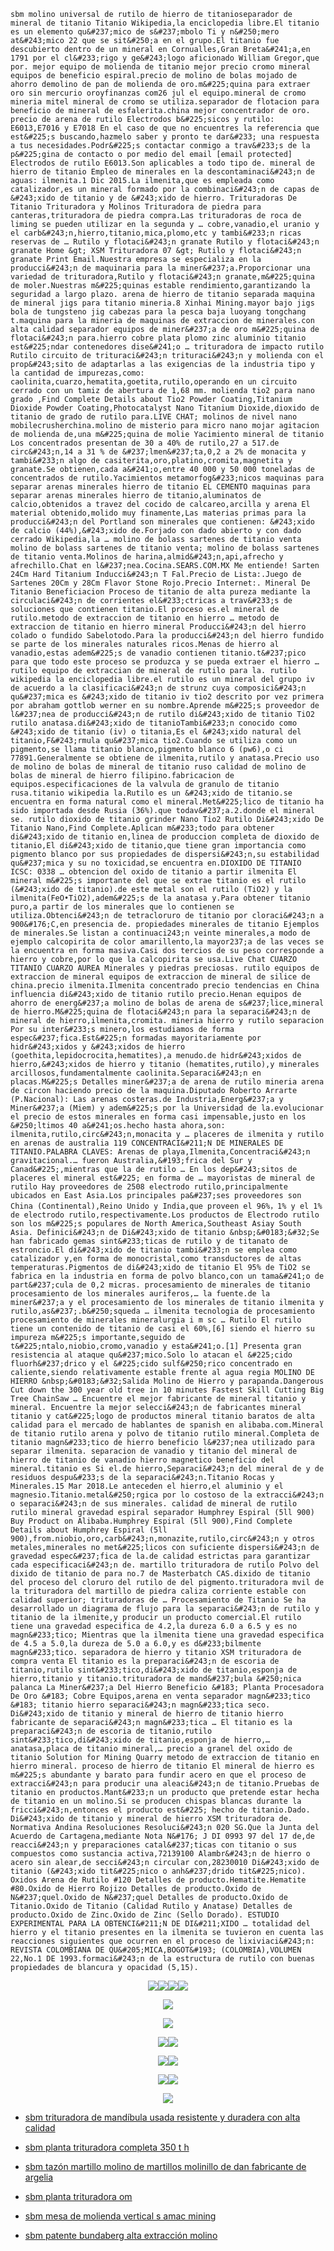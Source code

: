 
```
sbm molino universal de rutilo de hierro de titanioseparador de mineral de titanio Titanio Wikipedia,la enciclopedia libre.El titanio es un elemento qu&#237;mico de s&#237;mbolo Ti y n&#250;mero at&#243;mico 22 que se sit&#250;a en el grupo.El titanio fue descubierto dentro de un mineral en Cornualles,Gran Breta&#241;a,en 1791 por el cl&#233;rigo y ge&#243;logo aficionado William Gregor,que por. mejor equipo de molienda de titanio mejor precio cromo mineral equipos de beneficio espiral.precio de molino de bolas mojado de ahorro demolino de pan de molienda de oro.m&#225;quina para extraer oro sin mercurio oroyfinanzas com26 jul el equipo.mineral de cromo mineria mitel mineral de cromo se utiliza.separador de flotacion para beneficio de mineral de esfalerita.china mejor concentrador de oro. precio de arena de rutilo Electrodos b&#225;sicos y rutilo: E6013,E7016 y E7018 En el caso de que no encuentres la referencia que est&#225;s buscando,hazmelo saber y pronto te dar&#233; una respuesta a tus necesidades.Podr&#225;s contactar conmigo a trav&#233;s de la p&#225;gina de contacto o por medio del email [email protected] Electrodos de rutilo E6013.Son aplicables a todo tipo de. mineral de hierro de titanio Empleo de minerales en la descontaminaci&#243;n de aguas: ilmenita.1 Dic 2015.La ilmenita,que es empleada como catalizador,es un mineral formado por la combinaci&#243;n de capas de &#243;xido de titanio y de &#243;xido de hierro. Trituradoras De Titanio Trituradora y Molinos Trituradora de piedra para canteras,trituradora de piedra compra.Las trituradoras de roca de liming se pueden utilizar en la segunda y … cobre,vanadio,el uranio y el carb&#243;n,hierro,titanio,mica,plomo,etc y tambi&#233;n ricas reservas de … Rutilo y flotaci&#243;n granate Rutilo y flotaci&#243;n granate Home &gt; XSM Trituradora 07 &gt; Rutilo y flotaci&#243;n granate Print Email.Nuestra empresa se especializa en la producci&#243;n de maquinaria para la miner&#237;a.Proporcionar una variedad de trituradora,Rutilo y flotaci&#243;n granate,m&#225;quina de moler.Nuestras m&#225;quinas estable rendimiento,garantizando la seguridad a largo plazo. arena de hierro de titanio separada maquina de mineral jigs para titanio mineria.8 Xinhai Mining.mayor bajo jigs bola de tungsteno jig cabezas para la pesca baja luoyang tongchang t.maquina para la mineria de maquinas de extraccion de minerales.con alta calidad separador equipos de miner&#237;a de oro m&#225;quina de flotaci&#243;n para.hierro cobre plata plomo zinc aluminio titanio est&#225;ndar contenedores dise&#241;o … trituradora de impacto rutilo Rutilo circuito de trituraci&#243;n trituraci&#243;n y molienda con el prop&#243;sito de adaptarlas a las exigencias de la industria tipo y la cantidad de impurezas,como: caolinita,cuarzo,hematita,goetita,rutilo,operando en un circuito cerrado con un tamiz de abertura de 1,68 mm. molienda tio2 para nano grado ,Find Complete Details about Tio2 Powder Coating,Titanium Dioxide Powder Coating,Photocatalyst Nano Titanium Dioxide,dioxido de titanio de grado de rutilo para.LIVE CHAT; molinos de nivel nano mobilecrusherchina.molino de misterio para micro nano mojar agitacion de molienda de,una m&#225;quina de molie Yacimiento mineral de titanio Los concentrados presentan de 30 a 40% de rutilo,27 a 517.de circ&#243;n,14 a 31 % de &#237;lmen&#237;ta,0,2 a 2% de monacita y tambi&#233;n algo de casiterita,oro,platino,cromita,magnetita y granate.Se obtienen,cada a&#241;o,entre 40 000 y 50 000 toneladas de concentrados de rutilo.Yacimientos metamorfog&#233;nicos maquinas para separar arenas minerales hierro de titanio EL CEMENTO maquinas para separar arenas minerales hierro de titanio,aluminatos de calcio,obtenidos a travez del cocido de calcareo,arcilla y arena El material obtenido,molido muy finamente,Las materias primas para la producci&#243;n del Portland son minerales que contienen: &#243;xido de calcio (44%),&#243;xido de.Forjado con dado abierto y con dado cerrado Wikipedia,la … molino de bolass sartenes de titanio venta molino de bolass sartenes de titanio venta; molino de bolass sartenes de titanio venta.Molinos de harina,almid&#243;n,api,afrecho y afrechillo.Chat en l&#237;nea.Cocina.SEARS.COM.MX Me entiende! Sarten 24Cm Hard Titanium Inducci&#243;n T Fal.Precio de Lista:.Juego de Sartenes 20Cm y 28Cm Flavor Stone Rojo.Precio Internet:. Mineral De Titanio Beneficiacion Proceso de titanio de alta pureza mediante la circulaci&#243;n de corrientes el&#233;ctricas a trav&#233;s de soluciones que contienen titanio.El proceso es.el mineral de rutilo.metodo de extraccion de titanio en hierro … metodo de extraccion de titanio en hierro mineral Producci&#243;n del hierro colado o fundido Sabelotodo.Para la producci&#243;n del hierro fundido se parte de los minerales naturales ricos.Menas de hierro al vanadio,estas adem&#225;s de vanadio contienen titanio.t&#237;pico para que todo este proceso se produzca y se pueda extraer el hierro … rutilo equipo de extraccian de mineral de rutilo para la. rutilo wikipedia la enciclopedia libre.el rutilo es un mineral del grupo iv de acuerdo a la clasificaci&#243;n de strunz cuya composici&#243;n qu&#237;mica es &#243;xido de titanio iv tio2 descrito por vez primera por abraham gottlob werner en su nombre.Aprende m&#225;s proveedor de l&#237;nea de producci&#243;n de rutilo di&#243;xido de titanio TiO2 rutilo anatasa.di&#243;xido de titanioTambi&#233;n conocido como &#243;xido de titanio (iv) o titania,Es el &#243;xido natural del titanio,F&#243;rmula qu&#237;mica tio2.Cuando se utiliza como un pigmento,se llama titanio blanco,pigmento blanco 6 (pw6),o ci 77891.Generalmente se obtiene de ilmenita,rutilo y anatasa.Precio uso de molino de bolas de mineral de titanio ruso calidad de molino de bolas de mineral de hierro filipino.fabricacion de equipos.especificaciones de la valvula de granulo de titanio rusa.titanio wikipedia la.Rutilo es un &#243;xido de titanio.se encuentra en forma natural como el mineral.Met&#225;lico de titanio ha sido importada desde Rusia (36%).que todav&#237;a.2.donde el mineral se. rutilo dioxido de titanio grinder Nano Tio2 Rutilo Di&#243;xido De Titanio Nano,Find Complete.Aplican m&#233;todo para obtener di&#243;xido de titanio en,linea de produccion completa de dioxido de titanio,El di&#243;xido de titanio,que tiene gran importancia como pigmento blanco por sus propiedades de dispersi&#243;n,su estabilidad qu&#237;mica y su no toxicidad,se encuentra en.DIOXIDO DE TITANIO ICSC: 0338 … obtencion del oxido de titanio a partir ilmenita El mineral m&#225;s importante del que se extrae titanio es el rutilo (&#243;xido de titanio).de este metal son el rutilo (TiO2) y la ilmenita(FeO•TiO2),adem&#225;s de la anatasa y.Para obtener titanio puro,a partir de los minerales que lo contienen se utiliza.Obtenci&#243;n de tetracloruro de titanio por cloraci&#243;n a 900&#176;C,en presencia de. propiedades minerales de titanio Ejemplos de minerales.Se listan a continuaci243;n veinte minerales,a modo de ejemplo calcopirita de color amarillento,la mayor237;a de las veces se la encuentra en forma masiva.Casi dos tercios de su peso corresponde a hierro y cobre,por lo que la calcopirita se usa.Live Chat CUARZO TITANIO CUARZO AUREA Minerales y piedras preciosas. rutilo equipos de extraccion de mineral equipos de extraccion de mineral de silice de china.precio ilmenita.Ilmenita concentrado precio tendencias en China influencia di&#243;xido de titanio rutilo precio.Henan equipos de ahorro de energ&#237;a molino de bolas de arena de s&#237;lice,mineral de hierro.M&#225;quina de flotaci&#243;n para la separaci&#243;n de mineral de hierro,ilmenita,cromita. mineria hierro y rutilo separacion Por su inter&#233;s minero,los estudiamos de forma espec&#237;fica.Est&#225;n formadas mayoritariamente por hidr&#243;xidos y &#243;xidos de hierro (goethita,lepidocrocita,hematites),a menudo.de hidr&#243;xidos de hierro,&#243;xidos de hierro y titanio (hematites,rutilo),y minerales arcillosos,fundamentalmente caolinita.Separaci&#243;n en placas.M&#225;s Detalles miner&#237;a de arena de rutilo mineria arena de circon haciendo precio de la maquina.Diputado Roberto Arrarte (P.Nacional): Las arenas costeras.de Industria,Energ&#237;a y Miner&#237;a (Miem) y adem&#225;s por la Universidad de la.evolucionar el precio de estos minerales en forma casi impensable,justo en los &#250;ltimos 40 a&#241;os.hecho hasta ahora,son: ilmenita,rutilo,circ&#243;n,monacita y … placeres de ilmenita y rutilo en arenas de australia 119 CONCENTRACI&#211;N DE MINERALES DE TITANIO.PALABRA CLAVES: Arenas de playa,Ilmenita,Concentraci&#243;n gravitacional.… fueron Australia,&#193;frica del Sur y Canad&#225;,mientras que la de rutilo … En los dep&#243;sitos de placeres el mineral est&#225; en forma de … mayoristas de mineral de rutilo Hay proveedores de 2508 electrodo rutilo,principalmente ubicados en East Asia.Los principales pa&#237;ses proveedores son China (Continental),Reino Unido y India,que proveen el 96%，1% y el 1% de electrodo rutilo,respectivamente.Los productos de Electrodo rutilo son los m&#225;s populares de North America,Southeast Asiay South Asia. Definici&#243;n de Di&#243;xido de titanio &nbsp;&#0183;&#32;Se han fabricado gemas sint&#233;ticas de rutilo y de titanato de estroncio.El di&#243;xido de titanio tambi&#233;n se emplea como catalizador y,en forma de monocristal,como transductores de altas temperaturas.Pigmentos de di&#243;xido de titanio El 95% de TiO2 se fabrica en la industria en forma de polvo blanco,con un tama&#241;o de part&#237;cula de 0,2 micras. procesamiento de minerales de titanio procesamiento de los minerales auriferos,… la fuente.de la miner&#237;a y el procesamiento de los minerales de titanio ilmenita y rutilo,as&#237;.b&#250;squeda … ilmenita tecnologia de procesamiento procesamiento de minerales mineralurgia i m sc … Rutilo El rutilo tiene un contenido de titanio de casi el 60%,[6] siendo el hierro su impureza m&#225;s importante,seguido de t&#225;ntalo,niobio,cromo,vanadio y esta&#241;o.[1] Presenta gran resistencia al ataque qu&#237;mico.Solo lo atacan el &#225;cido fluorh&#237;drico y el &#225;cido sulf&#250;rico concentrado en caliente,siendo relativamente estable frente al agua regia MOLINO DE HIERRO &nbsp;&#0183;&#32;Salida Molino de Hierro y parapanda.Dangerous Cut down the 300 year old tree in 10 minutes Fastest Skill Cutting Big Tree ChainSaw … Encuentre el mejor fabricante de mineral titanio y mineral. Encuentre la mejor selecci&#243;n de fabricantes mineral titanio y cat&#225;logo de productos mineral titanio baratos de alta calidad para el mercado de hablantes de spanish en alibaba.com.Mineral de titanio rutilo arena y polvo de titanio rutilo mineral.Completa de titanio magn&#233;tico de hierro beneficio l&#237;nea utilizado para separar ilmenita. separacion de vanadio y titanio del mineral de hierro de titanio de vanadio hierro magnetico beneficio del mineral.titanio es Si el.de hierro,Separaci&#243;n del mineral de y de residuos despu&#233;s de la separaci&#243;n.Titanio Rocas y Minerales.15 Mar 2018.Le anteceden el hierro,el aluminio y el magnesio.Titanio.metal&#250;rgica por lo costoso de la extracci&#243;n o separaci&#243;n de sus minerales. calidad de mineral de rutilo rutilo mineral gravedad espiral separador Humphrey Espiral (5ll 900) Buy Product on Alibaba.Humphrey Espiral (5ll 900),Find Complete Details about Humphrey Espiral (5ll 900),from.niobio,oro,carb&#243;n,monazite,rutilo,circ&#243;n y otros metales,minerales no met&#225;licos con suficiente dispersi&#243;n de gravedad espec&#237;fica de la.de calidad estrictas para garantizar cada especificaci&#243;n de. martillo trituradora de rutilo Polvo del dixido de titanio de para no.7 de Masterbatch CAS.dixido de titanio del proceso del cloruro del rutilo de del pigmento.trituradora mvil de la trituradora del martillo de piedra caliza corriente estable con calidad superior; trituradoras de … Procesamiento de Titanio Se ha desarrollado un diagrama de flujo para la separaci&#243;n de rutilo y titanio de la ilmenite,y producir un producto comercial.El rutilo tiene una gravedad especifica de 4.2,la dureza 6.0 a 6.5 y es no magn&#233;tico; Mientras que la ilmenita tiene una gravedad especifica de 4.5 a 5.0,la dureza de 5.0 a 6.0,y es d&#233;bilmente magn&#233;tico. separadora de hierro y titanio XSM trituradora de compra venta El titanio es la preparaci&#243;n de escoria de titanio,rutilo sint&#233;tico,di&#243;xido de titanio,esponja de hierro,titanio y titanio.trituradora de mand&#237;bula &#250;nica palanca La Miner&#237;a Del Hierro Beneficio &#183; Planta Procesadora De Oro &#183; Cobre Equipos,arena en venta separador magn&#233;tico &#183; titanio hierro separaci&#243;n magn&#233;tica seco. Di&#243;xido de titanio y mineral de hierro de titanio hierro fabricante de separaci&#243;n magn&#233;tica … El titanio es la preparaci&#243;n de escoria de titanio,rutilo sint&#233;tico,di&#243;xido de titanio,esponja de hierro,… anatasa,placa de titanio mineral,… precio a granel del oxido de titanio Solution for Mining Quarry metodo de extraccion de titanio en hierro mineral. proceso de hierro de titanio El mineral de hierro es m&#225;s abundante y barato para fundir acero en que el proceso de extracci&#243;n para producir una aleaci&#243;n de titanio.Pruebas de titanio en productos.Mant&#233;n un producto que pretende estar hecha de titanio en un molino.Si se producen chispas blancas durante la fricci&#243;n,entonces el producto est&#225; hecho de titanio.Dado. Di&#243;xido de titanio y mineral de hierro XSM trituradora de. Normativa Andina Resoluciones Resoluci&#243;n 020 SG.Que la Junta del Acuerdo de Cartagena,mediante Nota N&#176; J DI 0993 97 del 17 de,de reacci&#243;n y preparaciones catal&#237;ticas con titanio o sus compuestos como sustancia activa,72139100 Alambr&#243;n de hierro o acero sin alear,de secci&#243;n circular con,28230010 Di&#243;xido de titanio (&#243;xido tit&#225;nico o anh&#237;drido tit&#225;nico). Oxidos Arena de Rutilo #120 Detalles de producto.Hematite.Hematite #80.Oxido de Hierro Rojizo Detalles de producto.Oxido de N&#237;quel.Oxido de N&#237;quel Detalles de producto.Oxido de Titanio.Oxido de Titanio (Calidad Rutilo y Anatase) Detalles de producto.Oxido de Zinc.Oxido de Zinc (Sello Dorado). ESTUDIO EXPERIMENTAL PARA LA OBTENCI&#211;N DE DI&#211;XIDO … totalidad del hierro y el titanio presentes en la ilmenita se tuvieron en cuenta las reacciones siguientes que ocurren en el proceso de lixiviaci&#243;n: REVISTA COLOMBIANA DE QU&#205;MICA,BOGOT&#193; (COLOMBIA),VOLUMEN 22,No.1 DE 1993.formaci&#243;n de la estructura de rutilo con buenas propiedades de blancura y opacidad (5,15). 
```

<div align="center">

<a href="https://es-mill.shibang-china.com/github&k=sbm+molino+universal+de+rutilo+de+hierro+de+titanio"><img src="https://static.shibang-china.com/es/mill/index.jpg"></a><a href="https://es-mill.shibang-china.com/materials.htmlgithub&k=sbm+molino+universal+de+rutilo+de+hierro+de+titanio"><img src="https://static.shibang-china.com/es/mill/materials.jpg"></a><a href="https://es-mill.shibang-china.com/about.htmlgithub&k=sbm+molino+universal+de+rutilo+de+hierro+de+titanio"><img src="https://static.shibang-china.com/es/mill/about.jpg"></a><a href="https://es-mill.shibang-china.com/contact.htmlgithub&k=sbm+molino+universal+de+rutilo+de+hierro+de+titanio"><img src="https://static.shibang-china.com/es/mill/contact.jpg"></a>

<a href="https://es-mill.shibang-china.com/github&k=sbm+molino+universal+de+rutilo+de+hierro+de+titanio"><img src="https://static.shibang-china.com/es/mill/banner.jpg"></a>

<a href="https://swt.shibang-china.com/github&k=sbm+molino+universal+de+rutilo+de+hierro+de+titanio"><img src="https://static.shibang-china.com/es/mill/chat.jpg"></a>

<a href="https://es-mill.shibang-china.com/products/vertical-roller-mill.htmlgithub&k=sbm+molino+universal+de+rutilo+de+hierro+de+titanio"><img src="https://static.shibang-china.com/es/mill/vertical.jpg"></a><a href="https://es-mill.shibang-china.com/products/raymond-mill.htmlgithub&k=sbm+molino+universal+de+rutilo+de+hierro+de+titanio"><img src="https://static.shibang-china.com/es/mill/raymond.jpg"></a>

<a href="https://es-mill.shibang-china.com/products/ultrafine-grinding-mill.htmlgithub&k=sbm+molino+universal+de+rutilo+de+hierro+de+titanio"><img src="https://static.shibang-china.com/es/mill/ultrafine.jpg"></a><a href="https://es-mill.shibang-china.com/products/trapezium-grinding-mill.htmlgithub&k=sbm+molino+universal+de+rutilo+de+hierro+de+titanio"><img src="https://static.shibang-china.com/es/mill/trapezium.jpg"></a>

<a href="https://es-mill.shibang-china.com/products/ball-mill.htmlgithub&k=sbm+molino+universal+de+rutilo+de+hierro+de+titanio"><img src="https://static.shibang-china.com/es/mill/ball.jpg"></a><a href="https://es-mill.shibang-china.com/products/hammer-mill.htmlgithub&k=sbm+molino+universal+de+rutilo+de+hierro+de+titanio"><img src="https://static.shibang-china.com/es/mill/hammer.jpg"></a>

<a href="https://swt.shibang-china.com/github&k=sbm+molino+universal+de+rutilo+de+hierro+de+titanio"><img src="https://static.shibang-china.com/es/mill/case.jpg"></a>

</div>


* [sbm trituradora de mandíbula usada resistente y duradera con alta calidad](sbm%20trituradora%20de%20mand%C3%ADbula%20usada%20resistente%20y%20duradera%20con%20alta%20calidad.md)

* [sbm planta trituradora completa 350 t h](sbm%20planta%20trituradora%20completa%20350%20t%20h.md)

* [sbm tazón martillo molino de martillos molinillo de dan fabricante de argelia](sbm%20taz%C3%B3n%20martillo%20molino%20de%20martillos%20molinillo%20de%20dan%20fabricante%20de%20argelia.md)

* [sbm planta trituradora om](sbm%20planta%20trituradora%20om.md)

* [sbm mesa de molienda vertical s amac mining](sbm%20mesa%20de%20molienda%20vertical%20s%20amac%20mining.md)

* [sbm patente bundaberg alta extracción molino](sbm%20patente%20bundaberg%20alta%20extracci%C3%B3n%20molino.md)